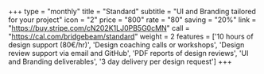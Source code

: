 +++
type = "monthly"
title = "Standard"
subtitle = "UI and Branding tailored for your project"
icon = "2"
price = "800"
rate = "80"
saving = "20%"
link = "https://buy.stripe.com/cN202K1LJ0PB5G0cMN"
call = "https://cal.com/bridgebeam/standard"
weight = 2
features = ['10 hours of design support (80€/hr)', 'Design coaching calls or workshops', 'Design review support via email and GitHub', 'PDF reports of design reviews', 'UI and Branding deliverables', '3 day delivery per design request']
+++